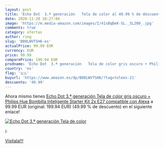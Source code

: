```yaml
---
layout: post
title: 'Echo Dot  3.ª generación   Tela de color al 49.99 % de descuento'
date: 2020-11-20 10:27:04
image: 'https://m.media-amazon.com/images/I/41sBqBeK-SL._SL200_.jpg'
comments: true
category: ofertas
author: ring
slug: 'B08LWVTSH6-es'
actualPrice: 99.99 EUR
currency: EUR
price: 99.99
comparePrice: 199.94 EUR
prodname: 'Echo Dot  3.ª generación   Tela de color gris oscuro + Philips Hue Bombilla Inteligente Starter Kit  2x E27   compatible con Alexa'
country: 'es'
flag: '🇪🇸'
buyurl: 'https://www.amazon.es/dp/B08LWVTSH6/?tag=tolees-21'
descuento: '49.99'
---
```


Ahora mismo tienes [Echo Dot  3.ª generación   Tela de color gris oscuro + Philips Hue Bombilla Inteligente Starter Kit  2x E27   compatible con Alexa](https://www.amazon.es/dp/B08LWVTSH6/?tag=tolees-21) a 99.99 EUR (original: 199.94 EUR) (49.99 %  de descuento) en el siguiente enlace!

[![Echo Dot  3.ª generación   Tela de color](https://m.media-amazon.com/images/I/41sBqBeK-SL._SL200_.jpg)](https://www.amazon.es/dp/B08LWVTSH6/?tag=tolees-21)

ℹ️:


[Visítala!!!](https://www.amazon.es/dp/B08LWVTSH6/?tag=tolees-21)

